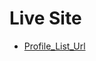 # Live Site

- [Profile_List_Url](https://65152f9a34fa6965998beeb4--lucent-concha-77fd56.netlify.app/) 

